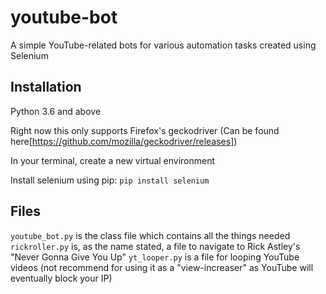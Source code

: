 # youtube-bot
A simple YouTube-related bots for various automation tasks created using Selenium

## Installation
Python 3.6 and above

Right now this only supports Firefox's geckodriver (Can be found here[https://github.com/mozilla/geckodriver/releases])

In your terminal, create a new virtual environment

Install selenium using pip:
`pip install selenium`

## Files

`youtube_bot.py` is the class file which contains all the things needed
`rickroller.py` is, as the name stated, a file to navigate to Rick Astley's "Never Gonna Give You Up"
`yt_looper.py` is a file for looping YouTube videos (not recommend for using it as a "view-increaser" as YouTube will eventually block your IP)